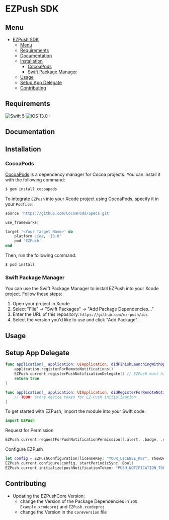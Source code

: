 # EZPush SDK

## Menu

- [EZPush SDK](#ezpush-sdk)
  - [Menu](#menu)
  - [Requirements](#requirements)
  - [Documentation](#documentation)
  - [Installation](#installation)
    - [CocoaPods](#cocoapods)
    - [Swift Package Manager](#swift-package-manager)
  - [Usage](#usage)
  - [Setup App Delegate](#setup-app-delegate)
  - [Contributing](#contributing)


## Requirements

![Swift 5](https://img.shields.io/badge/Swift-5-orange.svg) ![iOS 13.0+](https://img.shields.io/badge/iOS-13+-green.svg)

## Documentation

## Installation

### CocoaPods

[CocoaPods](http://cocoapods.org) is a dependency manager for Cocoa projects. You can install it with the following command:

```bash
$ gem install cocoapods
```

To integrate `EZPush` into your Xcode project using CocoaPods, specify it in your `Podfile`:

```ruby
source 'https://github.com/CocoaPods/Specs.git'

use_frameworks!

target '<Your Target Name>' do
    platform :ios, '13.0'
    pod 'EZPush'
end

```

Then, run the following command:

```bash
$ pod install
```

### Swift Package Manager

You can use the Swift Package Manager to install EZPush into your Xcode project. Follow these steps:

1. Open your project in Xcode.
2. Select "File" -> "Swift Packages" -> "Add Package Dependencies..."
3. Enter the URL of this repository: `https://github.com/ez-push/ios`
4. Select the version you'd like to use and click "Add Package".

## Usage

## Setup App Delegate

```swift
func application(_ application: UIApplication, didFinishLaunchingWithOptions launchOptions: [UIApplication.LaunchOptionsKey: Any]? = nil) -> Bool {
    application.registerForRemoteNotifications()
    EZPush.current.registerPushNotificationDelegate() // EZPush must handle incoming notifications
    return true
}

func application(_ application: UIApplication, didRegisterForRemoteNotificationsWithDeviceToken deviceToken: Data) {
    // TODO: store device token for EZ-Push initialization
}
```

To get started with EZPush, import the module into your Swift code:

```swift
import EZPush
```

Request for Permission

```swift
EZPush.current.requestForPushNotificationPermission([.alert, .badge, .sound]) { _, _ in }
```

Configure EZPush

```swift
let config = EZPushConfiguration(licenseKey: "YOUR_LICENSE_KEY", showDebugInfo: true, groupName: "YOUR_GROUP_NAME")
EZPush.current.configure(config, startPeriodicSync: Bool)
EZPush.current.initialize(pushNotificationToken: "PUSH_NOTIFICATION_TOKEN") { _, _ in }
```

## Contributing

- Updating the EZPushCore Version:
  - change the Version of the Package Dependencies in `iOS Example.xcodeproj` and `EZPush.xcodeproj`
  - change the Version in the `CoreVersion` file